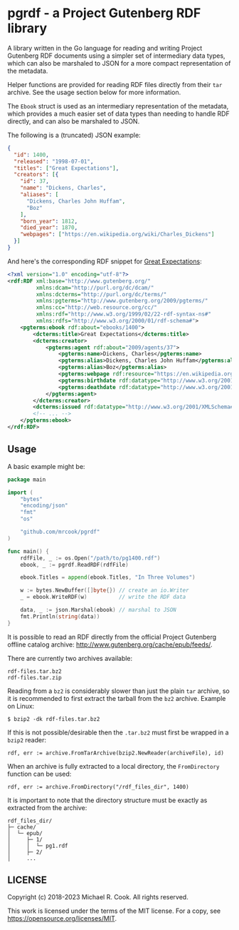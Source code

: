 # pgrdf - a Project Gutenberg RDF library

A library written in the Go language for reading and writing Project Gutenberg
RDF documents using a simpler set of intermediary data types, which can also be
marshaled to JSON for a more compact representation of the metadata.

Helper functions are provided for reading RDF files directly from their `tar`
archive. See the usage section below for more information.

The `Ebook` struct is used as an intermediary representation of the metadata,
which provides a much easier set of data types than needing to handle RDF
directly, and can also be marshaled to JSON.

The following is a (truncated) JSON example:

```json
{
  "id": 1400,
  "released": "1998-07-01",
  "titles": ["Great Expectations"],
  "creators": [{
    "id": 37,
    "name": "Dickens, Charles",
    "aliases": [
      "Dickens, Charles John Huffam",
      "Boz"
    ],
    "born_year": 1812,
    "died_year": 1870,
    "webpages": ["https://en.wikipedia.org/wiki/Charles_Dickens"]
  }]
}
```

And here's the corresponding RDF snippet for [Great Expectations](https://gutenberg.org/ebooks/1400.rdf):

```xml
<?xml version="1.0" encoding="utf-8"?>
<rdf:RDF xml:base="http://www.gutenberg.org/"
         xmlns:dcam="http://purl.org/dc/dcam/"
         xmlns:dcterms="http://purl.org/dc/terms/"
         xmlns:pgterms="http://www.gutenberg.org/2009/pgterms/"
         xmlns:cc="http://web.resource.org/cc/"
         xmlns:rdf="http://www.w3.org/1999/02/22-rdf-syntax-ns#"
         xmlns:rdfs="http://www.w3.org/2000/01/rdf-schema#">
    <pgterms:ebook rdf:about="ebooks/1400">
        <dcterms:title>Great Expectations</dcterms:title>
        <dcterms:creator>
            <pgterms:agent rdf:about="2009/agents/37">
                <pgterms:name>Dickens, Charles</pgterms:name>
                <pgterms:alias>Dickens, Charles John Huffam</pgterms:alias>
                <pgterms:alias>Boz</pgterms:alias>
                <pgterms:webpage rdf:resource="https://en.wikipedia.org/wiki/Charles_Dickens"/>
                <pgterms:birthdate rdf:datatype="http://www.w3.org/2001/XMLSchema#integer">1812</pgterms:birthdate>
                <pgterms:deathdate rdf:datatype="http://www.w3.org/2001/XMLSchema#integer">1870</pgterms:deathdate>
            </pgterms:agent>
        </dcterms:creator>
        <dcterms:issued rdf:datatype="http://www.w3.org/2001/XMLSchema#date">1998-07-01</dcterms:issued>
        <!-- ... -->
    </pgterms:ebook>
</rdf:RDF>
```


## Usage

A basic example might be:

```go
package main

import (
	"bytes"
	"encoding/json"
	"fmt"
	"os"

	"github.com/mrcook/pgrdf"
)

func main() {
	rdfFile, _ := os.Open("/path/to/pg1400.rdf")
	ebook, _ := pgrdf.ReadRDF(rdfFile)

	ebook.Titles = append(ebook.Titles, "In Three Volumes")

	w := bytes.NewBuffer([]byte{}) // create an io.Writer
	_ = ebook.WriteRDF(w)          // write the RDF data

	data, _ := json.Marshal(ebook) // marshal to JSON
	fmt.Println(string(data))
}
```

It is possible to read an RDF directly from the official Project Gutenberg
offline catalog archive: http://www.gutenberg.org/cache/epub/feeds/.

There are currently two archives available:

    rdf-files.tar.bz2
    rdf-files.tar.zip

Reading from a `bz2` is considerably slower than just the plain `tar` archive,
so it is recommended to first extract the tarball from the `bz2` archive.
Example on Linux:

    $ bzip2 -dk rdf-files.tar.bz2

If this is not possible/desirable then the `.tar.bz2` must first be wrapped in a
`bzip2` reader:

    rdf, err := archive.FromTarArchive(bzip2.NewReader(archiveFile), id)

When an archive is fully extracted to a local directory, the `FromDirectory`
function can be used:

    rdf, err := archive.FromDirectory("/rdf_files_dir", 1400)

It is important to note that the directory structure must be exactly as
extracted from the archive:

    rdf_files_dir/
    ├─ cache/
    │  └─ epub/
    │     ├─ 1/
    │     │  └─ pg1.rdf
    │     ├─ 2/
    │     ...


## LICENSE

Copyright (c) 2018-2023 Michael R. Cook. All rights reserved.

This work is licensed under the terms of the MIT license.
For a copy, see <https://opensource.org/licenses/MIT>.
